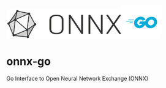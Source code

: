 <p align="left"><img width="60%" src="vignettes/imgs/ONNX_logo_main.png"/><img width="20%" src="vignettes/imgs/Go-Logo_Blue.svg"/></p>

# onnx-go
Go Interface to Open Neural Network Exchange (ONNX) 
